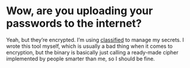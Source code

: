 # Wow, are you uploading your passwords to the internet?

Yeah, but they’re encrypted. I’m using [classified] to manage my secrets.
I wrote this tool myself, which is usually a bad thing when it comes to encryption,
but the binary is basically just calling a ready-made cipher implemented by people smarter than me, so I should be fine.

[classified]: https://github.com/GoldsteinE/classified
